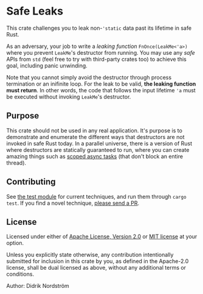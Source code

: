 # Safe Leaks

This crate challenges you to leak non-`'static` data past its
lifetime in safe Rust.

As an adversary, your job to write a _leaking function_ `FnOnce(LeakMe<'a>)`
where you prevent `LeakMe`'s destructor from running. You may use
any _safe_ APIs from `std` (feel free to try with third-party crates too)
to achieve this goal, including panic unwinding.

Note that you cannot simply avoid the destructor through process
termination or an inifinite loop. For the leak to be valid,
**the leaking function must return**. In other words, the code that
follows the input lifetime `'a` must be executed without invoking `LeakMe`'s
destructor.

## Purpose

This crate should not be used in any real application. It's purpose is to
demonstrate and enumerate the different ways that destructors are not
invoked in safe Rust today. In a parallel universe, there is a version
of Rust where destructors are statically guaranteed to run, where you can
create amazing things such as
[scoped async tasks](https://docs.rs/async-scoped/0.6.0/async_scoped/)
(that don't block an entire thread).

## Contributing

See [the test module](src/tests.rs) for current techniques, and run them through
`cargo test`.
If you find a novel technique,
[please send a PR](https://github.com/betamos/safe-leaks).

## License

Licensed under either of [Apache License, Version
2.0](//www.apache.org/licenses/LICENSE-2.0) or [MIT
license](//opensource.org/licenses/MIT) at your option.

Unless you explicitly state otherwise, any contribution
intentionally submitted for inclusion in this crate by you,
as defined in the Apache-2.0 license, shall be dual licensed
as above, without any additional terms or conditions.

Author: Didrik Nordström